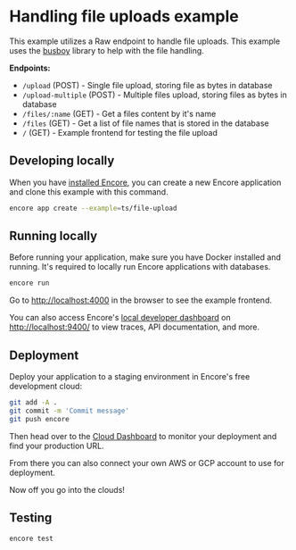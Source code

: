 # Handling file uploads example

This example utilizes a Raw endpoint to handle file uploads. This example uses the [busboy](https://www.npmjs.com/package/busboy) library to help with the file handling. 

**Endpoints:**

* `/upload` (POST) - Single file upload, storing file as bytes in database
* `/upload-multiple` (POST) - Multiple files upload, storing files as bytes in database
* `/files/:name` (GET) - Get a files content by it's name
* `/files` (GET) - Get a list of file names that is stored in the database 
* `/` (GET) - Example frontend for testing the file upload

## Developing locally

When you have [installed Encore](https://encore.dev/docs/install), you can create a new Encore application and clone this example with this command.

```bash
encore app create --example=ts/file-upload
```

## Running locally

Before running your application, make sure you have Docker installed and running. It's required to locally run Encore applications with databases.

```bash
encore run
```

Go to [http://localhost:4000](http://localhost:4000) in the browser to see the example frontend.

You can also access Encore's [local developer dashboard](https://encore.dev/docs/observability/dev-dash) on <http://localhost:9400/> to view traces, API documentation, and more.

## Deployment

Deploy your application to a staging environment in Encore's free development cloud:

```bash
git add -A .
git commit -m 'Commit message'
git push encore
```

Then head over to the [Cloud Dashboard](https://app.encore.dev) to monitor your deployment and find your production URL.

From there you can also connect your own AWS or GCP account to use for deployment.

Now off you go into the clouds!

## Testing

```bash
encore test
```
